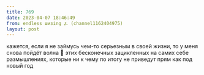 ```yaml
---
title: 769
date: 2023-04-07 18:46:49
from: endless шизing ⍼ (channel1162404975)
layout: post
---
```


кажется, если я не займусь чем-то серьезным в своей жизни, то у меня снова пойдёт волна 🌊 этих бесконечных зацикленных на самих себе размышлениях, которые ни к чему по итогу не приведут
прям как под новый год
